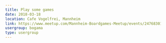 ```yaml
---
title: Play some games
date: 2018-03-18
location: Cafe Vogelfrei, Mannheim
link: https://www.meetup.com/Mannheim-Boardgames-Meetup/events/247683019/
usergroup: bogama
type: usergroup
---
```

